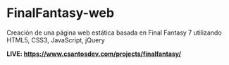 # FinalFantasy-web
Creación de una página web estática basada en Final Fantasy 7 utilizando HTML5, CSS3, JavaScript, jQuery 

<strong>LIVE: https://www.csantosdev.com/projects/finalfantasy/</strong>
